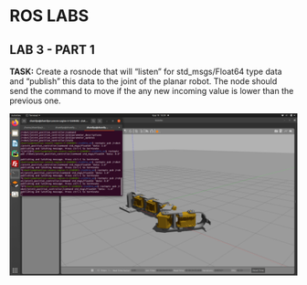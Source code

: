 # ROS LABS
## LAB 3 - PART 1 

**TASK:** Create a rosnode that will “listen” for std_msgs/Float64 type data and “publish” this 
data to the joint of the planar robot. The node should send the command to move if 
the any new incoming value is lower than the previous one. 

![alt text](https://github.com/zhamilyaa/ROS_labs/blob/main/joint3_changed.png)
